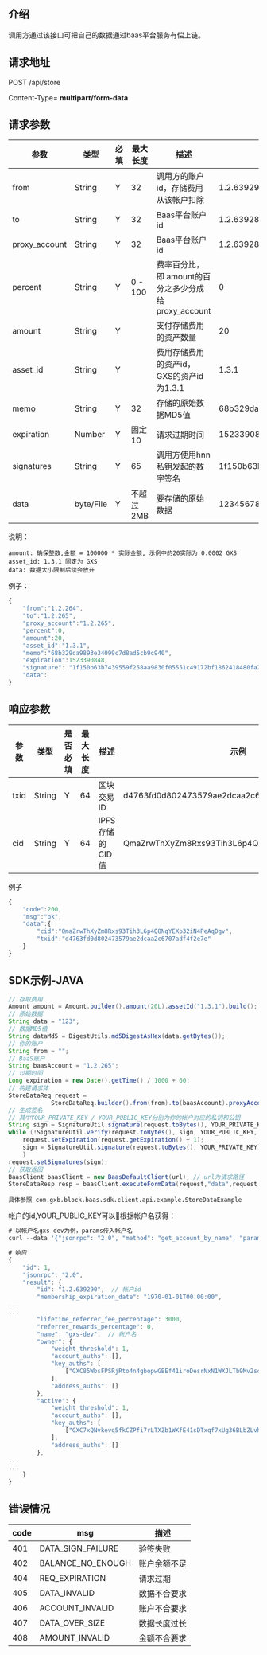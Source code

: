 ## 介绍

调用方通过该接口可把自己的数据通过baas平台服务有偿上链。

## 请求地址

POST /api/store

Content-Type= **multipart/form-data**

## 请求参数

| 参数 | 类型 | 必填 | 最大长度 | 描述 | 示例 |
| --- | --- | --- | --- | --- | --- |
| from | String | Y | 32 | 调用方的账户id，存储费用从该帐户扣除 | 1.2.639290 |
| to | String | Y | 32 | Baas平台账户id | 1.2.639287 |
| proxy\_account | String | Y | 32 | Baas平台账户id | 1.2.639287 |
| percent | String | Y | 0 - 100 | 费率百分比，即 amount的百分之多少分成给proxy\_account | 0 |
| amount | String | Y |  | 支付存储费用的资产数量 | 20 |
| asset\_id | String | Y |  | 费用存储费用的资产id， GXS的资产id为1.3.1 | 1.3.1 |
| memo | String | Y | 32 | 存储的原始数据MD5值 | 68b329da9893e34099c7d8ad5cb9c940 |
| expiration | Number | Y | 固定10 | 请求过期时间 | 1523390848 |
| signatures | String | Y | 65 | 调用方使用hnn私钥发起的数字签名 | 1f150b63b7439559f258aa9830f05551c49172bf1862418480fa261e7456dda8d67f08c2c6e86f716 |
| data | byte/File | Y | 不超过2MB | 要存储的原始数据 | 12345678asdfg\(\)\_:&lt;&gt;!@\#$%^&\*=-';\" ' |

说明：

```
amount: 确保整数,金额 = 100000 * 实际金额, 示例中的20实际为 0.0002 GXS
asset_id: 1.3.1 固定为 GXS 
data: 数据大小限制后续会放开
```

例子：

```js
{
    "from":"1.2.264",
    "to":"1.2.265",
    "proxy_account":"1.2.265",
    "percent":0,
    "amount":20,
    "asset_id":"1.3.1",
    "memo":"68b329da9893e34099c7d8ad5cb9c940",
    "expiration":1523390848,
    "signature": "1f150b63b7439559f258aa9830f05551c49172bf1862418480fa261e7456dda8d67f08c2c6e86f716",
    "data":
}
```

## 响应参数

| 参数 | 类型 | 是否必填 | 最大长度 | 描述 | 示例 |
| --- | --- | --- | --- | --- | --- |
| txid | String | Y | 64 | 区块交易ID | d4763fd0d802473579ae2dcaa2c6707adf4f2e7e |
| cid | String | Y | 64 | IPFS存储的CID值 | QmaZrwThXyZm8Rxs93Tih3L6p4Q8NqYEXp32iN4PeAqDgv |

例子

```js
{
    "code":200,
    "msg":"ok",
    "data":{
        "cid":"QmaZrwThXyZm8Rxs93Tih3L6p4Q8NqYEXp32iN4PeAqDgv",
        "txid":"d4763fd0d802473579ae2dcaa2c6707adf4f2e7e"
    }
}
```

## SDK示例-JAVA

```java
// 存取费用
Amount amount = Amount.builder().amount(20L).assetId("1.3.1").build();
// 原始数据
String data = "123";
// 数据MD5值
String dataMd5 = DigestUtils.md5DigestAsHex(data.getBytes());
// 你的账户
String from = "";
// BaaS账户
String baasAccount = "1.2.265";
// 过期时间
Long expiration = new Date().getTime() / 1000 + 60;
// 构建请求体
StoreDataReq request =
            StoreDataReq.builder().from(from).to(baasAccount).proxyAccount(baasAccount).amount(amount).percent(0).memo(dataMd5).expiration(expiration).data(data.getBytes()).build();
// 生成签名
// 其中YOUR_PRIVATE_KEY / YOUR_PUBLIC_KEY分别为你的帐户对应的私钥和公钥
String sign = SignatureUtil.signature(request.toBytes(), YOUR_PRIVATE_KEY);
while (!SignatureUtil.verify(request.toBytes(), sign, YOUR_PUBLIC_KEY, true)) { // 签名需要校验位判断 符合条件输出
    request.setExpiration(request.getExpiration() + 1);
    sign = SignatureUtil.signature(request.toBytes(), YOUR_PRIVATE_KEY);
    }
request.setSignatures(sign);
// 获取返回
BaasClient baasClient = new BaasDefaultClient(url); // url为请求路径
StoreDataResp resp = baasClient.executeFormData(request,"data",request.getData());
```

```
具体参照 com.gxb.block.baas.sdk.client.api.example.StoreDataExample
```

帐户的id,YOUR\_PUBLIC\_KEY可以根据帐户名获得：

```js
# 以帐户名gxs-dev为例，params传入帐户名
curl --data '{"jsonrpc": "2.0", "method": "get_account_by_name", "params": ["gxs-dev"], "id": 1}' https://node1.gxb.io

# 响应
{
    "id": 1,
    "jsonrpc": "2.0",
    "result": {
        "id": "1.2.639290",  // 帐户id
        "membership_expiration_date": "1970-01-01T00:00:00",
...
...
        "lifetime_referrer_fee_percentage": 3000,
        "referrer_rewards_percentage": 0,
        "name": "gxs-dev",  // 帐户名
        "owner": {
            "weight_threshold": 1,
            "account_auths": [],
            "key_auths": [
                ["GXC85WbsFPSRjRto4n4gbopwGBEf41iroDesrNxN1WXJLTb9Mv2sc", 1]
            ],
            "address_auths": []
        },
        "active": {
            "weight_threshold": 1,
            "account_auths": [],
            "key_auths": [
                ["GXC7xQNvkevq5fkCZPfi7rLTXZb1WKfE41sDTxqf7xUg36BLbZLvh", 1] // 活跃权限公钥
            ],
            "address_auths": []
        },
...
...
    }
}
```

## 

## 错误情况

| code | msg | 描述 |
| --- | --- | --- |
| 401 | DATA\_SIGN\_FAILURE | 验签失败 |
| 402 | BALANCE\_NO\_ENOUGH | 账户余额不足 |
| 404 | REQ\_EXPIRATION | 请求过期 |
| 405 | DATA\_INVALID | 数据不合要求 |
| 406 | ACCOUNT\_INVALID | 账户不合要求 |
| 407 | DATA\_OVER\_SIZE | 数据长度过长 |
| 408 | AMOUNT\_INVALID | 金额不合要求 |



